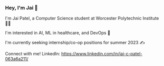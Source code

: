 ### Hey, I'm Jai 👋
I'm Jai Patel, a Computer Science student at Worcester Polytechnic Institute :man_technologist:

I'm interested in AI, ML in healthcare, and DevOps :crystal_ball:

I'm currently seeking internship/co-op positions for summer 2023 :writing_hand:

Connect with me! LinkedIn: https://www.linkedin.com/in/jai-c-patel-063a6a211/
